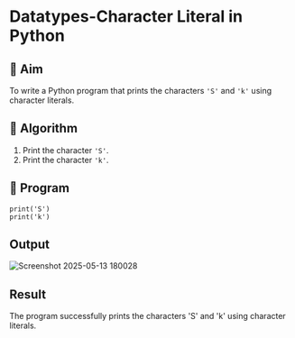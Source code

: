 # Datatypes-Character Literal in Python

## 🎯 Aim
To write a Python program that prints the characters `'S'` and `'k'` using character literals.

## 🧠 Algorithm
1. Print the character `'S'`.
2. Print the character `'k'`.

## 🧾 Program
```
print('S')
print('k')
```

## Output
![Screenshot 2025-05-13 180028](https://github.com/user-attachments/assets/a884cc6a-706e-4bef-bcab-1c42025eb015)



## Result
The program successfully prints the characters 'S' and 'k' using character literals.

